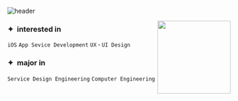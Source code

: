 ![header](https://capsule-render.vercel.app/api?type=Waving&color=ECECEC&height=200&section=header&text=🐚&nbsp;yu%20kyung&nbsp;✨&fontSize=60&fontColor=FFFFFF&animation=twinkling)  

<img align='right' src="https://github-readme-stats.vercel.app/api?username=anyukyung" height="165">

### ✦&nbsp; interested in  

`iOS` `App Sevice Development` `UX・UI Design`  
### ✦&nbsp; major in  
`Service Design Engineering` `Computer Engineering`  

 
<!--
**anyukyung/anyukyung** is a ✨ _special_ ✨ repository because its `README.md` (this file) appears on your GitHub profile.

# UX・UI Designer ✦ iOS Developer
✦&nbsp; I’m currently learning Service Design Engineering & Computer Science Engineering  
### interested in...
✦&nbsp; iOS  
✦&nbsp; Service Design   
✦&nbsp; UX・UI Design  
Here are some ideas to get you started:

### Hi there 👋

- 🌱 I’m currently learning iOS

- 🔭 I’m currently working on ...
- 🌱 I’m currently learning ...
- 👯 I’m looking to collaborate on ...
- 🤔 I’m looking for help with ...
- 💬 Ask me about ...
- 📫 How to reach me: ...
- 😄 Pronouns: ...
- ⚡ Fun fact: ...
-->
